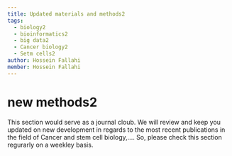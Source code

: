 ```yaml
---
title: Updated materials and methods2
tags:
  - biology2
  - bioinformatics2
  - big data2
  - Cancer biology2
  - Setm cells2
author: Hossein Fallahi
member: Hossein Fallahi
---
```


# new methods2

This section would serve as a journal cloub. We will review and keep you updated on new development in regards to the most recent publications in the field of Cancer and stem cell biology,....
So, please check this section regurarly on a weekley basis. 

